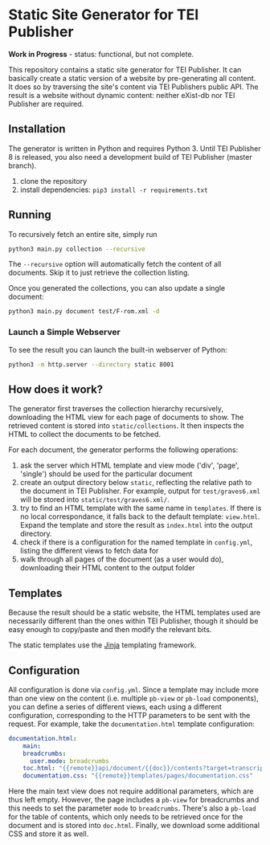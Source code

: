 # Static Site Generator for TEI Publisher

**Work in Progress** - status: functional, but not complete.

This repository contains a static site generator for TEI Publisher. It can basically create a static version of a website by pre-generating all content. It does so by traversing the site's content via TEI Publishers public API. The result is a website without dynamic content: neither eXist-db nor TEI Publisher are required.

## Installation

The generator is written in Python and requires Python 3. Until TEI Publisher 8 is released, you also need a development build of TEI Publisher (master branch).

1. clone the repository
2. install dependencies:
   ```pip3 install -r requirements.txt```

## Running

To recursively fetch an entire site, simply run

```sh
python3 main.py collection --recursive
```

The `--recursive` option will automatically fetch the content of all documents. Skip it to just retrieve the collection listing.

Once you generated the collections, you can also update a single document:

```sh
python3 main.py document test/F-rom.xml -d
```

### Launch a Simple Webserver

To see the result you can launch the built-in webserver of Python:

```sh
python3 -m http.server --directory static 8001
```

## How does it work?

The generator first traverses the collection hierarchy recursively, downloading the HTML view for each page of documents to show. The retrieved content is stored into `static/collections`. It then inspects the HTML to collect the documents to be fetched.

For each document, the generator performs the following operations:

1. ask the server which HTML template and view mode ('div', 'page', 'single') should be used for the particular document
2. create an output directory below `static`, reflecting the relative path to the document in TEI Publisher. For example, output for `test/graves6.xml` will be stored into `static/test/graves6.xml/`.
3. try to find an HTML template with the same name in `templates`. If there is no local correspondance, it falls back to the default template: `view.html`. Expand the template and store the result as `index.html` into the output directory.
4. check if there is a configuration for the named template in `config.yml`, listing the different views to fetch data for
5. walk through all pages of the document (as a user would do), downloading their HTML content to the output folder

## Templates

Because the result should be a static website, the HTML templates used are necessarily different than the ones within TEI Publisher, though it should be easy enough to copy/paste and then modify the relevant bits.

The static templates use the [Jinja](https://jinja.palletsprojects.com/en/3.0.x/templates/) templating framework.

## Configuration

All configuration is done via `config.yml`. Since a template may include more than one view on the content (i.e. multiple `pb-view` or `pb-load` components), you can define a series of different views, each using a different configuration, corresponding to the HTTP parameters to be sent with the request. For example, take the `documentation.html` template configuration:

```yaml
documentation.html:
    main:
    breadcrumbs:
      user.mode: breadcrumbs
    toc.html: "{{remote}}api/document/{{doc}}/contents?target=transcription&icons=false"
    documentation.css: "{{remote}}templates/pages/documentation.css"
```

Here the main text view does not require additional parameters, which are thus left empty. However, the page includes a `pb-view` for breadcrumbs and this needs to set the parameter `mode` to `breadcrumbs`. There's also a `pb-load` for the table of contents, which only needs to be retrieved once for the document and is stored into `doc.html`. Finally, we download some additional CSS and store it as well.